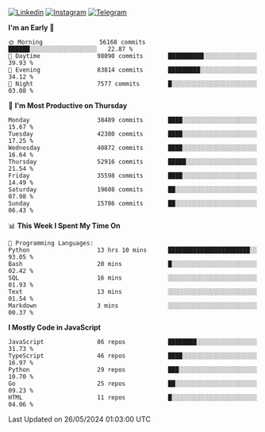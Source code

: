 [![Linkedin](https://img.shields.io/badge/-Archie-blue?style=flat-square&labelColor=gray&logo=Linkedin&logoColor=white&link=https://www.linkedin.com/in/archisdi)](https://www.linkedin.com/in/archisdi)
[![Instagram](https://img.shields.io/badge/-@archisdi-orange?style=flat-square&labelColor=gray&logo=Instagram&logoColor=white&link=https://www.instagram.com/archisdi)](https://www.instagram.com/archisdi)
[![Telegram](https://img.shields.io/badge/-aai-informational?style=flat-square&labelColor=gray&logo=telegram&logoColor=white&link=https://t.me/archisdi)](https://t.me/archisdi)

<!--START_SECTION:waka-->
**I'm an Early 🐤** 

```text
🌞 Morning                56168 commits       ██████░░░░░░░░░░░░░░░░░░░   22.87 % 
🌆 Daytime                98090 commits       ██████████░░░░░░░░░░░░░░░   39.93 % 
🌃 Evening                83814 commits       █████████░░░░░░░░░░░░░░░░   34.12 % 
🌙 Night                  7577 commits        █░░░░░░░░░░░░░░░░░░░░░░░░   03.08 % 
```
📅 **I'm Most Productive on Thursday** 

```text
Monday                   38489 commits       ████░░░░░░░░░░░░░░░░░░░░░   15.67 % 
Tuesday                  42380 commits       ████░░░░░░░░░░░░░░░░░░░░░   17.25 % 
Wednesday                40872 commits       ████░░░░░░░░░░░░░░░░░░░░░   16.64 % 
Thursday                 52916 commits       █████░░░░░░░░░░░░░░░░░░░░   21.54 % 
Friday                   35598 commits       ████░░░░░░░░░░░░░░░░░░░░░   14.49 % 
Saturday                 19608 commits       ██░░░░░░░░░░░░░░░░░░░░░░░   07.98 % 
Sunday                   15786 commits       ██░░░░░░░░░░░░░░░░░░░░░░░   06.43 % 
```


📊 **This Week I Spent My Time On** 

```text
💬 Programming Languages: 
Python                   13 hrs 10 mins      ███████████████████████░░   93.05 % 
Bash                     20 mins             █░░░░░░░░░░░░░░░░░░░░░░░░   02.42 % 
SQL                      16 mins             ░░░░░░░░░░░░░░░░░░░░░░░░░   01.93 % 
Text                     13 mins             ░░░░░░░░░░░░░░░░░░░░░░░░░   01.54 % 
Markdown                 3 mins              ░░░░░░░░░░░░░░░░░░░░░░░░░   00.37 % 
```

**I Mostly Code in JavaScript** 

```text
JavaScript               86 repos            ████████░░░░░░░░░░░░░░░░░   31.73 % 
TypeScript               46 repos            ████░░░░░░░░░░░░░░░░░░░░░   16.97 % 
Python                   29 repos            ███░░░░░░░░░░░░░░░░░░░░░░   10.70 % 
Go                       25 repos            ██░░░░░░░░░░░░░░░░░░░░░░░   09.23 % 
HTML                     11 repos            █░░░░░░░░░░░░░░░░░░░░░░░░   04.06 % 
```




 Last Updated on 26/05/2024 01:03:00 UTC
<!--END_SECTION:waka-->